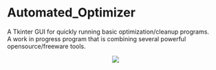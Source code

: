# Automated_Optimizer

A Tkinter GUI for quickly running basic optimization/cleanup programs.<br>
A work in progress program that is combining several powerful opensource/freeware tools.<br>
<p align="center">
<img src='http://s16.postimg.org/gxucqw6k5/Untitled.png'>
</center>

